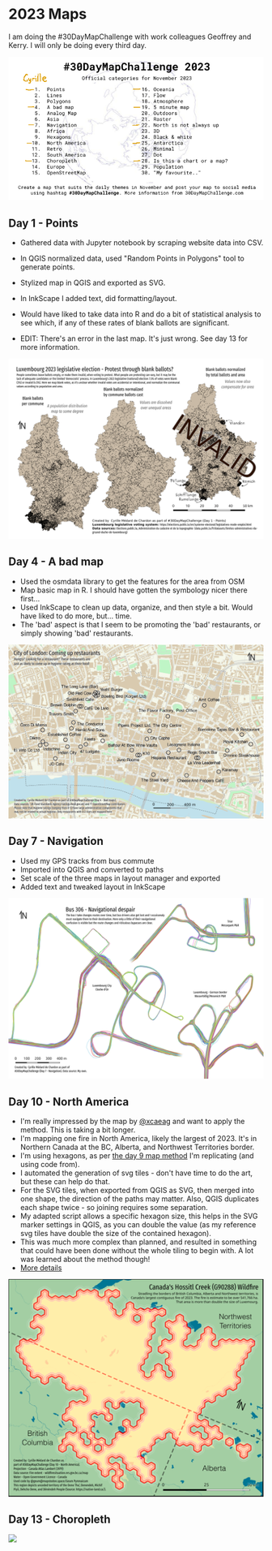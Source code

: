 # 2023 Maps 

I am doing the #30DayMapChallenge with work colleagues Geoffrey and Kerry. I will only be doing every third day.

![A list of 30 maps to make for the 30DayMapChallenge](30dmc-2023.png)

## Day 1 - Points

- Gathered data with Jupyter notebook by scraping website data into CSV.
- In QGIS normalized data, used "Random Points in Polygons" tool to generate points.
- Stylized map in QGIS and exported as SVG.
- In InkScape I added text, did formatting/layout.
- Would have liked to take data into R and do a bit of statistical analysis to see which, if any of these rates of blank ballots are significant.

- EDIT: There's an error in the last map. It's just wrong. See day 13 for more information.

![Three maps showing blank ballot counts in Luxembourg. The latter two are normalized by population and then also area](day01/Luxembourg_2023_legislative_election_blank_ballots.png)

## Day 4 - A bad map

- Used the osmdata library to get the features for the area from OSM
- Map basic map in R. I should have gotten the symbology nicer there first...
- Used InkScape to clean up data, organize, and then style a bit. Would have liked to do more, but... time.
- The 'bad' aspect is that I seem to be promoting the 'bad' restaurants, or simply showing 'bad' restaurants.

![A map of City of London showing the location of restaurants with 0-2 stars for hygiene rating](day04/col_restaurants.png)

## Day 7 - Navigation

- Used my GPS tracks from bus commute
- Imported into QGIS and converted to paths
- Set scale of the three maps in layout manager and exported
- Added text and tweaked layout in InkScape

![Three maps that look like spaghetti but are actual bus tracks over time](day07/Navigation_day7_map.png)

## Day 10 - North America

- I'm really impressed by the map by [@xcaeag](https://github.com/xcaeag/30DayMapChallenge-2023/blob/main/day9.md) and want to apply the method. This is taking a bit longer.
- I'm mapping one fire in North America, likely the largest of 2023. It's in Northern Canada at the BC, Alberta, and Northwest Territories border.
- I'm using hexagons, as per [the day 9 map method](https://github.com/xcaeag/30DayMapChallenge-2023/blob/main/day9.md) I'm replicating (and using code from).
- I automated the generation of svg tiles - don't have time to do the art, but these can help do that.
- For the SVG tiles, when exported from QGIS as SVG, then merged into one shape, the direction of the paths may matter. Also, QGIS duplicates each shape twice - so joining requires some separation.
- My adapted script allows a specific hexagon size, this helps in the SVG marker settings in QGIS, as you can double the value (as my reference svg tiles have double the size of the contained hexagon).
- This was much more complex than planned, and resulted in something that could have been done without the whole tiling to begin with. A lot was learned about the method though!
- [More details](day10/README.md)

![A map of the fire coverage of the Hossitl creek wildfire in northern canada. Map uses hexagons to show fire extent, because hexagons are the bestagons.](day10/fire_map_day10.png)

## Day 13 - Choropleth

![](day13/.png)
